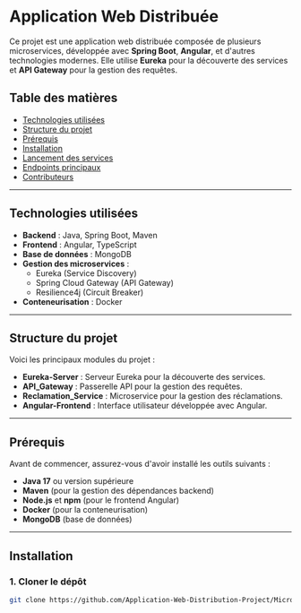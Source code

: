 # Application Web Distribuée

Ce projet est une application web distribuée composée de plusieurs microservices, développée avec **Spring Boot**, **Angular**, et d'autres technologies modernes. Elle utilise **Eureka** pour la découverte des services et **API Gateway** pour la gestion des requêtes.

## Table des matières

- [Technologies utilisées](#technologies-utilisées)
- [Structure du projet](#structure-du-projet)
- [Prérequis](#prérequis)
- [Installation](#installation)
- [Lancement des services](#lancement-des-services)
- [Endpoints principaux](#endpoints-principaux)
- [Contributeurs](#contributeurs)

---

## Technologies utilisées

- **Backend** : Java, Spring Boot, Maven
- **Frontend** : Angular, TypeScript
- **Base de données** : MongoDB
- **Gestion des microservices** :
  - Eureka (Service Discovery)
  - Spring Cloud Gateway (API Gateway)
  - Resilience4j (Circuit Breaker)
- **Conteneurisation** : Docker

---

## Structure du projet

Voici les principaux modules du projet :

- **Eureka-Server** : Serveur Eureka pour la découverte des services.
- **API_Gateway** : Passerelle API pour la gestion des requêtes.
- **Reclamation_Service** : Microservice pour la gestion des réclamations.
- **Angular-Frontend** : Interface utilisateur développée avec Angular.

---

## Prérequis

Avant de commencer, assurez-vous d'avoir installé les outils suivants :

- **Java 17** ou version supérieure
- **Maven** (pour la gestion des dépendances backend)
- **Node.js** et **npm** (pour le frontend Angular)
- **Docker** (pour la conteneurisation)
- **MongoDB** (base de données)

---

## Installation

### 1. Cloner le dépôt

```bash
git clone https://github.com/Application-Web-Distribution-Project/Micro-Service-Wael/
